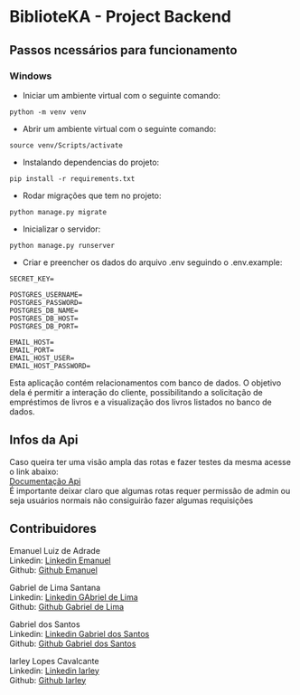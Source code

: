 # BiblioteKA - Project Backend

## Passos ncessários para funcionamento

### Windows

- Iniciar um ambiente virtual com o seguinte comando:
```shell
python -m venv venv
```

- Abrir um ambiente virtual com o seguinte comando:
```shell
source venv/Scripts/activate
```

- Instalando dependencias do projeto:
```shell
pip install -r requirements.txt
```

- Rodar migrações que tem no projeto:
```shell
python manage.py migrate
```

- Inicializar o servidor:
```shell
python manage.py runserver
```

- Criar e preencher os dados do arquivo .env seguindo o .env.example:
```shell
SECRET_KEY=

POSTGRES_USERNAME=
POSTGRES_PASSWORD=
POSTGRES_DB_NAME=
POSTGRES_DB_HOST=
POSTGRES_DB_PORT=

EMAIL_HOST= 
EMAIL_PORT= 
EMAIL_HOST_USER= 
EMAIL_HOST_PASSWORD= 
```


Esta aplicação contém relacionamentos com banco de dados. O objetivo dela é permitir a interação do cliente, possibilitando a solicitação de empréstimos de livros e a visualização dos livros listados no banco de dados.

## Infos da Api

Caso queira ter uma visão ampla das rotas e fazer testes da mesma acesse o link abaixo:<br>
<a href= https://biblioteka-grupo33.onrender.com/api/schema/swagger/ target_blank=true>Documentação Api</a><br>
É importante deixar claro que algumas rotas requer permissão de admin ou seja usuários normais não consiguirão fazer algumas requisições

## Contribuidores
Emanuel Luiz de Adrade<br>
Linkedin: <a href=https://www.linkedin.com/in/emanuelluiz/ target_blank=true>Linkedin Emanuel</a><br>
Github: <a href=https://github.com/emanuelluiz01 target_blank=true>Github Emanuel<a/>

Gabriel de Lima Santana<br>
Linkedin: <a href=https://www.linkedin.com/in/gabrieldelimasantana/ target_blank=true>Linkedin GAbriel de Lima</a><br>
Github: <a href=https://github.com/Gabriel-Dev target_blank=true>Github Gabriel de Lima<a/>

Gabriel dos Santos<br>
Linkedin: <a href=https://www.linkedin.com/in/gabrieldossantosmachado target_blank=true>Linkedin Gabriel dos Santos</a><br>
Github: <a href=https://github.com/bielssinho target_blank=true>Github Gabriel dos Santos<a/>

Iarley Lopes Cavalcante<br>
Linkedin: <a href=https://www.linkedin.com/in/iarley-lopes-b19100246/ target_blank=true>Linkedin Iarley</a><br>
Github: <a href=https://github.com/iarley1 target_blank=true>Github Iarley<a/>
